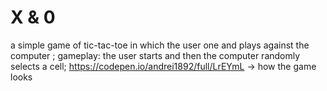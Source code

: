 # X & 0
a simple game of tic-tac-toe in which the user one and plays against the computer ;
gameplay: the user starts and then the computer randomly selects a cell;
https://codepen.io/andrei1892/full/LrEYmL -> how the game looks
